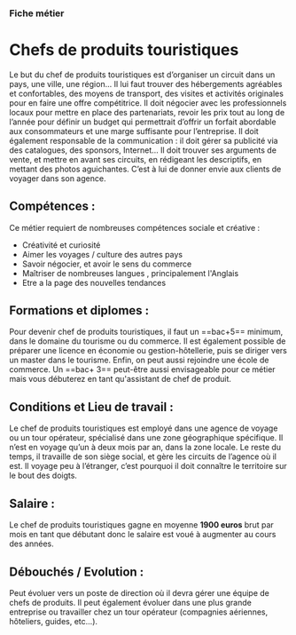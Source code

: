 ### Fiche métier 
# **Chefs de produits touristiques**
 Le but du chef de produits touristiques est d’organiser un circuit dans un pays, une ville, une région... Il lui faut trouver des hébergements agréables et confortables, des moyens de transport, des visites et activités originales pour en faire une offre compétitrice. Il doit négocier avec les professionnels locaux pour mettre en place des partenariats, revoir les prix tout au long de l’année pour définir un budget qui permettrait d’offrir un forfait abordable aux consommateurs et une marge suffisante pour l’entreprise. Il doit également responsable de la communication : il doit gérer sa publicité via des catalogues, des sponsors, Internet… Il doit trouver ses arguments de vente, et mettre en avant ses circuits, en rédigeant les descriptifs, en mettant des photos aguichantes. C’est à lui de donner envie aux clients de voyager dans son agence.

## Compétences : 

Ce métier requiert de nombreuses compétences sociale et créative : 
- Créativité et curiosité
- Aimer les voyages / culture des autres pays 
- Savoir négocier, et avoir le sens du commerce 
- Maîtriser de nombreuses langues , principalement l'Anglais
- Etre a la page des nouvelles tendances


## Formations et diplomes :

Pour devenir chef de produits touristiques, il faut un ==bac+5== minimum, dans le domaine du tourisme ou du commerce. Il est également possible de préparer une licence en économie ou gestion-hôtellerie, puis se diriger vers un master dans le tourisme. Enfin, on peut aussi rejoindre une école de commerce. Un ==bac+ 3== peut-être aussi envisageable pour ce métier mais vous débuterez en tant qu'assistant de chef de produit.


## Conditions et Lieu de travail :

Le chef de produits touristiques est employé dans une agence de voyage ou un tour opérateur, spécialisé dans une zone géographique spécifique. Il n’est en voyage qu’un à deux mois par an, dans la zone locale. Le reste du temps, il travaille de son siège social, et gère les circuits de l’agence où il est. Il voyage peu à l’étranger, c’est pourquoi il doit connaître le territoire sur le bout des doigts.

## Salaire :

Le chef de produits touristiques gagne en moyenne **1900 euros** brut par mois en tant que débutant donc le salaire est voué à augmenter au cours des années.

## Débouchés / Evolution : 

Peut évoluer vers un poste de direction où il devra gérer une équipe de chefs de produits. Il peut également évoluer dans une plus grande entreprise ou travailler chez un tour opérateur (compagnies aériennes, hôteliers, guides, etc...).
